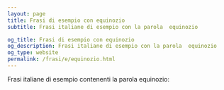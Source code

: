 ```yaml
---
layout: page
title: Frasi di esempio con equinozio 
subtitle: Frasi italiane di esempio con la parola  equinozio

og_title: Frasi di esempio con equinozio 
og_description: Frasi italiane di esempio con la parola  equinozio
og_type: website
permalink: /frasi/e/equinozio.html
---
```


Frasi italiane di esempio contenenti la parola equinozio:


